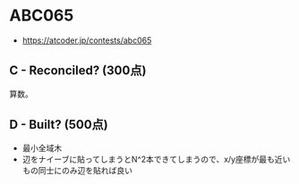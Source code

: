 # ABC065
* https://atcoder.jp/contests/abc065


## C - Reconciled? (300点)
算数。


## D - Built? (500点)
* 最小全域木
* 辺をナイーブに貼ってしまうとN^2本できてしまうので、x/y座標が最も近いもの同士にのみ辺を貼れば良い
